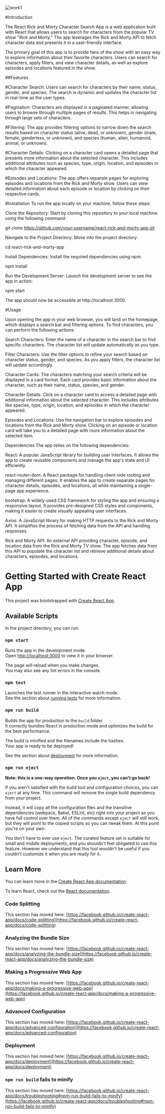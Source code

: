 


![work1](https://github.com/divyagupta167/Character-Search-App/assets/54738711/f82fbbfa-a9d6-4879-a621-6459798b1911)


#Introduction

The React Rick and Morty Character Search App is a web application built with React that allows users to search for characters from the popular TV show "Rick and Morty." The app leverages the Rick and Morty API to fetch character data and presents it in a user-friendly interface.

The primary goal of this app is to provide fans of the show with an easy way to explore information about their favorite characters. Users can search for characters, apply filters, and view character details, as well as explore episodes and locations featured in the show.

##Features

#Character Search: Users can search for characters by their name, status, gender, and species. The search is dynamic and updates the character list in real-time as the user types.

#Pagination: Characters are displayed in a paginated manner, allowing users to browse through multiple pages of results. This helps in navigating through large sets of characters.

#Filtering: The app provides filtering options to narrow down the search results based on character status (alive, dead, or unknown), gender (male, female, genderless, or unknown), and species (human, alien, humanoid, animal, or unknown).

#Character Details: Clicking on a character card opens a detailed page that presents more information about the selected character. This includes additional attributes such as species, type, origin, location, and episodes in which the character appeared.

#Episodes and Locations: The app offers separate pages for exploring episodes and locations from the Rick and Morty show. Users can view detailed information about each episode or location by clicking on their respective cards.

#Installation
To run the app locally on your machine, follow these steps:

Clone the Repository: Start by cloning this repository to your local machine using the following command:

git clone https://github.com/your-username/react-rick-and-morty-app.git

Navigate to the Project Directory: Move into the project directory:

cd react-rick-and-morty-app

Install Dependencies: Install the required dependencies using npm:

npm install

Run the Development Server: Launch the development server to see the app in action:

npm start

The app should now be accessible at http://localhost:3000.

#Usage

Upon opening the app in your web browser, you will land on the homepage, which displays a search bar and filtering options. To find characters, you can perform the following actions:

Search Characters: Enter the name of a character in the search bar to find specific characters. The character list will update automatically as you type.

Filter Characters: Use the filter options to refine your search based on character status, gender, and species. As you apply filters, the character list will update accordingly.

Character Cards: The characters matching your search criteria will be displayed in a card format. Each card provides basic information about the character, such as their name, status, species, and gender.

Character Details: Click on a character card to access a detailed page with additional information about the selected character. This includes attributes like species, type, origin, location, and episodes in which the character appeared.

Episodes and Locations: Use the navigation bar to explore episodes and locations from the Rick and Morty show. Clicking on an episode or location card will take you to a detailed page with more information about the selected item.

Dependencies
The app relies on the following dependencies:

React: A popular JavaScript library for building user interfaces. It allows the app to create reusable components and manage the app's state and UI efficiently.

react-router-dom: A React package for handling client-side routing and managing different pages. It enables the app to create separate pages for character details, episodes, and locations, all while maintaining a single-page app experience.

bootstrap: A widely-used CSS framework for styling the app and ensuring a responsive layout. It provides pre-designed CSS styles and components, making it easier to create visually appealing user interfaces.

Axios: A JavaScript library for making HTTP requests to the Rick and Morty API. It simplifies the process of fetching data from the API and handling responses.

Rick and Morty API: An external API providing character, episode, and location data from the Rick and Morty TV show. The app fetches data from this API to populate the character list and retrieve additional details about characters, episodes, and locations.












# Getting Started with Create React App

This project was bootstrapped with [Create React App](https://github.com/facebook/create-react-app).

## Available Scripts

In the project directory, you can run:

### `npm start`

Runs the app in the development mode.\
Open [http://localhost:3000](http://localhost:3000) to view it in your browser.

The page will reload when you make changes.\
You may also see any lint errors in the console.

### `npm test`

Launches the test runner in the interactive watch mode.\
See the section about [running tests](https://facebook.github.io/create-react-app/docs/running-tests) for more information.

### `npm run build`

Builds the app for production to the `build` folder.\
It correctly bundles React in production mode and optimizes the build for the best performance.

The build is minified and the filenames include the hashes.\
Your app is ready to be deployed!

See the section about [deployment](https://facebook.github.io/create-react-app/docs/deployment) for more information.

### `npm run eject`

**Note: this is a one-way operation. Once you `eject`, you can't go back!**

If you aren't satisfied with the build tool and configuration choices, you can `eject` at any time. This command will remove the single build dependency from your project.

Instead, it will copy all the configuration files and the transitive dependencies (webpack, Babel, ESLint, etc) right into your project so you have full control over them. All of the commands except `eject` will still work, but they will point to the copied scripts so you can tweak them. At this point you're on your own.

You don't have to ever use `eject`. The curated feature set is suitable for small and middle deployments, and you shouldn't feel obligated to use this feature. However we understand that this tool wouldn't be useful if you couldn't customize it when you are ready for it.

## Learn More

You can learn more in the [Create React App documentation](https://facebook.github.io/create-react-app/docs/getting-started).

To learn React, check out the [React documentation](https://reactjs.org/).

### Code Splitting

This section has moved here: [https://facebook.github.io/create-react-app/docs/code-splitting](https://facebook.github.io/create-react-app/docs/code-splitting)

### Analyzing the Bundle Size

This section has moved here: [https://facebook.github.io/create-react-app/docs/analyzing-the-bundle-size](https://facebook.github.io/create-react-app/docs/analyzing-the-bundle-size)

### Making a Progressive Web App

This section has moved here: [https://facebook.github.io/create-react-app/docs/making-a-progressive-web-app](https://facebook.github.io/create-react-app/docs/making-a-progressive-web-app)

### Advanced Configuration

This section has moved here: [https://facebook.github.io/create-react-app/docs/advanced-configuration](https://facebook.github.io/create-react-app/docs/advanced-configuration)

### Deployment

This section has moved here: [https://facebook.github.io/create-react-app/docs/deployment](https://facebook.github.io/create-react-app/docs/deployment)

### `npm run build` fails to minify

This section has moved here: [https://facebook.github.io/create-react-app/docs/troubleshooting#npm-run-build-fails-to-minify](https://facebook.github.io/create-react-app/docs/troubleshooting#npm-run-build-fails-to-minify)
